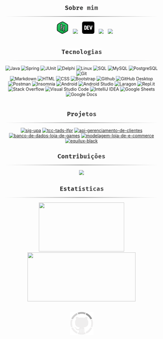<!-- <h1 align="center"><b>ҜΞLVIИ HΞУ</b></h1> 

<p align="center">
  <a href="https://github.com/kelvin-hey">
    <img src="https://github.com/kelvin-hey/kelvin-hey/blob/main/assets/kelvin_hey.png" alt="Kelvin Hey" /></a>
</p>

<h3 align="center">
  <img src="https://readme-typing-svg.demolab.com?font=Fira+Code&size=24&pause=1000&color=ff9800&center=true&width=435&lines=Desenvolvedor+back-end+Java" alt="Typing SVG"/>
</h3>

<!-- <img align="left" src="https://github.com/0xabdulkhalid/0xabdulkhalid/blob/main/assets/mdImages/about_me.gif" width="30" height="30"> 

<br> -->

<!-- Sobre mim -->
<p align="center">
    <img src="https://github.com/kelvin-hey/kelvin-hey/blob/main/assets/sobre_mim.png" alt="Sobre mim"/>
    <img src="https://github.com/kelvin-hey/kelvin-hey/blob/main/assets/line.png"/>
</p>

<!--------------------------------------------------------------- Icons by Icons8 | https://icons8.com/ ------------------------------------------------------------->
<p align="center">
 <div align="center"  class="icons-social" style="margin-left: 10px;">
   <a style="margin-left: 10px;" target="_blank" href="https://www.hackerrank.com/profile/kelvinhey"><img src="https://github.com/kelvin-hey/kelvin-hey/blob/main/assets/hackerrank.png"/></a>     
   <a style="margin-left: 10px;" target="_blank" href="https://www.linkedin.com/in/kelvinhey/"><img src="https://img.icons8.com/doodle/40/000000/linkedin-circled"></a>
   <a style="margin-left: 10px;" target="_blank" href="https://dev.to/kelvinhey"><img src="https://github.com/kelvin-hey/kelvin-hey/blob/main/assets/devto.png"></a>
   <a style="margin-left: 10px;" target="_blank" href="https://www.youtube.com/@kelvinhey"><img src="https://img.icons8.com/doodle/40/000000/youtube--v2.png" ></a>   
   <a style="margin-left: 10px;" target="_blank" href="https://github.com/search?q=commenter%3Akelvin-hey&type=issues"><img src="https://img.icons8.com/doodle/40/000000/help.png" ></a>              
 </div>
</p>

<!-- <img align="left" src="https://media.giphy.com/media/WUlplcMpOCEmTGBtBW/giphy.gif" width="28" height="28"> -->

<br>

<!-- Tecnologias -->
<p align="center">
    <img src="https://github.com/kelvin-hey/kelvin-hey/blob/main/assets/tecnologias.png" alt="Tecnologias"/>
    <img src="https://github.com/kelvin-hey/kelvin-hey/blob/main/assets/line.png"/>
</p>

<p align="center">
   <img alt="Java" src="https://img.shields.io/badge/-Java-212121?style=flat&logo=openjdk&logoColor=yellow"/> 
   <img alt="Spring" src="https://img.shields.io/badge/-Spring-212121?style=flat&logo=spring&logoColor=green"/>
   <img alt="JUnit" src="https://custom-icon-badges.demolab.com/badge/JUnit-212121.svg?logo=check-circle&logoColor=25A162"/>
   <img alt="Delphi" src="https://img.shields.io/badge/-Delphi-212121?style=flat&logo=delphi&logoColor=red"/> 
   <img alt="Linux" src="https://img.shields.io/badge/-Linux-212121?style=flat&logo=linux&logoColor=FCC624"/> 
   <img alt="SQL" src="https://custom-icon-badges.demolab.com/badge/SQL-212121.svg?logo=database&logoColor=white">
   <img alt="MySQL" src="https://img.shields.io/badge/-MySQL-212121?style=flat&logo=mysql"/> 
   <img alt="PostgreSQL" src="https://img.shields.io/badge/-PostgreSQL-212121?style=flat&logo=postgresql"/> 
   <img alt="Git" src="https://img.shields.io/badge/-Git-212121?style=flat&logo=git&logoColor=F05032"/> 
  <br>  
   <img alt="Markdown" src="https://img.shields.io/badge/Markdown-212121.svg?logo=markdown&logoColor=white"></a>
   <img alt="HTML" src="https://img.shields.io/badge/-HTML-212121?style=flat&logo=html5"/>
   <img alt="CSS" src="https://img.shields.io/badge/-CSS-212121?style=flat&logo=css3"/>
   <img alt="Bootstrap" src="https://img.shields.io/badge/-Bootstrap-212121?style=flat&logo=Bootstrap"/>
   <img alt="Github" src="https://img.shields.io/badge/-GitHub-212121?style=flat&logo=github&logoColor=181717"/>
   <img alt="GitHub Desktop" src="https://img.shields.io/badge/GitHub%20Desktop-212121.svg?logo=github&logoColor=181717">
   <br>
   <img alt="Postman" src="https://img.shields.io/badge/Postman-212121?logo=postman&logoColor=FF6C37">
   <img alt="Insomnia" src="https://img.shields.io/badge/Insomnia-212121?logo=insomnia&logoColor=5849BE">
   <img alt="Android" src="https://img.shields.io/badge/Android-212121?logo=android&logoColor=008678">
   <img alt="Android Studio" src="https://img.shields.io/badge/Android%20Studio-212121.svg?logo=android-studio&logoColor=008678">
   <img alt="Laragon" src="https://img.shields.io/badge/-Laragon-212121?style=flat&logo=laragon&logoColor=FCC624"/>   
   <img alt="Repl.it" src="https://img.shields.io/badge/Repl.it-212121.svg?logo=Replit&logoColor=white">
   <br>
   <img alt="Stack Overflow" src="https://img.shields.io/badge/-Stack%20Overflow-212121?logo=stack-overflow&logoColor=FE7A16">   
   <img alt="Visual Studio Code" src="https://img.shields.io/badge/Visual%20Studio%20Code-212121.svg?logo=visual-studio-code&logoColor=0078d7">
   <img alt="IntelliJ IDEA" src="https://img.shields.io/badge/-IntelliJ IDEA-212121?style=flat&logo=intellij-idea&logoColor=orange"/>
   <img alt="Google Sheets" src="https://img.shields.io/badge/Sheets-212121.svg?logo=google%20sheets&logoColor=34A853">
   <img alt="Google Docs" src="https://img.shields.io/badge/Docs-212121.svg?logo=google%20docs&logoColor=blue">
</p>

<br>

<!-- Projetos -->
<p align="center">
    <img src="https://github.com/kelvin-hey/kelvin-hey/blob/main/assets/projetos.png" alt="Projetos"/>
    <img src="https://github.com/kelvin-hey/kelvin-hey/blob/main/assets/line.png"/>
</p>

<div align="center">   
  <a href="https://github.com/kelvin-hey/sig-upa"><img width="278" src="https://denvercoder1-github-readme-stats.vercel.app/api/pin/?username=kelvin-hey&repo=sig-upa&theme=dark&bg_color=212121&title_color=ff9800&hide_border=true&icon_color=ffffff&show_icons=false" alt="sig-upa"></a>
  <a href="https://github.com/kelvin-hey/tcc-tads-ifpr"><img width="278" src="https://denvercoder1-github-readme-stats.vercel.app/api/pin/?username=kelvin-hey&repo=tcc-tads-ifpr&theme=dark&bg_color=212121&title_color=ff9800&hide_border=true&icon_color=ffffff&show_icons=false" alt="tcc-tads-ifpr"></a>      
  <a href="https://github.com/kelvin-hey/api-gerenciamento-de-clientes"><img width="278" src="https://denvercoder1-github-readme-stats.vercel.app/api/pin/?username=kelvin-hey&repo=api-gerenciamento-de-clientes&theme=dark&bg_color=212121&title_color=ff9800&hide_border=true&icon_color=ffffff&show_icons=false" alt="api-gerenciamento-de-clientes"></a>
  <a href="https://github.com/kelvin-hey/banco-de-dados-loja-de-games"><img width="278" src="https://denvercoder1-github-readme-stats.vercel.app/api/pin/?username=kelvin-hey&repo=banco-de-dados-loja-de-games&theme=dark&bg_color=212121&title_color=ff9800&hide_border=true&icon_color=ffffff&show_icons=false" alt="banco-de-dados-loja-de-games"></a>
  <a href="https://github.com/kelvin-hey/modelagem-loja-de-e-commerce"><img width="278" src="https://denvercoder1-github-readme-stats.vercel.app/api/pin/?username=kelvin-hey&repo=modelagem-loja-de-e-commerce&theme=dark&bg_color=212121&title_color=ff9800&hide_border=true&icon_color=ffffff&show_icons=false" alt="modelagem-loja-de-e-commerce"></a>  
  <a href="https://github.com/kelvin-hey/equilux-black"><img width="278" src="https://denvercoder1-github-readme-stats.vercel.app/api/pin/?username=kelvin-hey&repo=equilux-black&theme=dark&bg_color=212121&title_color=ff9800&hide_border=true&icon_color=ffffff&show_icons=false" alt="equilux-black"></a>      
</div>

<br> 

<!-- Contribuições -->
<p align="center">
    <img src="https://github.com/kelvin-hey/kelvin-hey/blob/main/assets/contribuicoes.png" alt="Projetos"/>
    <img src="https://github.com/kelvin-hey/kelvin-hey/blob/main/assets/line.png"/>
</p>

<div align="center">
 <a href="https://github.com/kelvin-hey/">
  <img src="https://github-readme-activity-graph.vercel.app/graph/?username=kelvin-hey&bg_color=212121&color=ff9800&line=ffffff&point=FFFFFF&hide_border=true&locale=pt_BR"/>
 </a>
</div> 

<br> 

<!-- Estatísticas -->
<p align="center">
    <img src="https://github.com/kelvin-hey/kelvin-hey/blob/main/assets/estatisticas.png" alt="Projetos"/>
    <img src="https://github.com/kelvin-hey/kelvin-hey/blob/main/assets/line.png"/>
</p>

<div align="center">
  <img width="278" height="160" src="https://github-readme-stats.vercel.app/api/top-langs/?username=kelvin-hey&locale=pt-BR&layout=compact&theme=react&bg_color=212121&title_color=ff9800&hide_border=true&icon_color=F8D866&show_icons=false" style"max-width: 100%;"/>   
  <img width="352" height="160" src="https://github-readme-stats.vercel.app/api?username=kelvin-hey&locale=pt-BR&layout=compact&show_icons=true&theme=react&bg_color=212121&title_color=ff9800&hide_border=true&icon_color=F8D866&show_icons=false" style"max-width: 100%;"/>
  <!-- <img width="278" src="https://streak-stats.demolab.com?user=kelvin-hey&layout=compact&theme=dark&hide_border=true&locale=pt_BR&date_format=j%2Fn%5B%2FY%5D&background=212121&locale=pt-BR"/> -->
</div>

<!--
<p align="center">
  <!-- Credits of the gif: https://github.com/ahmed-aliraqi 
  <picture><img src="https://github.com/kelvin-hey/kelvin-hey/blob/main/assets/dinosauro.gif"></img></picture> 
</p> -->

<br>

<!-- Github loading GIF -->
<p align="center">
  <!-- Credits of the gif: https://github.com/ahmed-aliraqi -->
  <picture><img src="https://raw.githubusercontent.com/AhmedFathyDev/AhmedFathyDev/main/GitHub.gif" width=75px height="75"></picture> 
</p>
